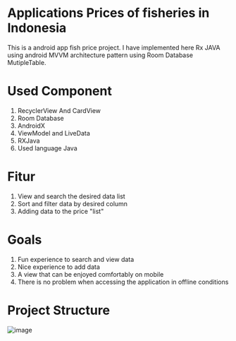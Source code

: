 # Applications Prices of fisheries in Indonesia
This is a android app fish price project. I have implemented here Rx JAVA using android MVVM architecture pattern using Room Database MutipleTable.

# Used Component
1. RecyclerView And CardView <br />
2. Room Database <br />
3. AndroidX <br />
4. ViewModel and LiveData <br />
5. RXJava <br />
6. Used language Java

# Fitur
1. View and search the desired data list <br />
2. Sort and filter data by desired column <br />
3. Adding data to the price "list"

# Goals
1. Fun experience to search and view data <br />
2. Nice experience to add data <br />
3. A view that can be enjoyed comfortably on mobile <br />
4. There is no problem when accessing the application in offline conditions

# Project Structure
![image](https://user-images.githubusercontent.com/43629664/157084045-3f6c2f13-5a42-45d8-ba0e-6cf9ffe2e0e2.png)

